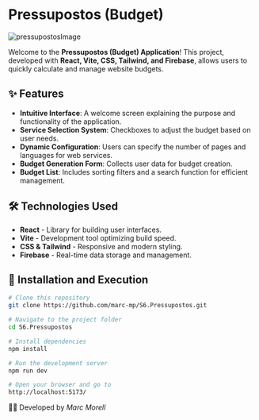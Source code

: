 # Pressupostos (Budget)

![pressupostosImage](https://github.com/user-attachments/assets/186e97ce-1a15-4904-8584-af1d91ac57e6)


Welcome to the **Pressupostos (Budget) Application**! This project, developed with **React, Vite, CSS, Tailwind, and Firebase**, allows users to quickly calculate and manage website budgets.

## ✨ Features

- **Intuitive Interface**: A welcome screen explaining the purpose and functionality of the application.
- **Service Selection System**: Checkboxes to adjust the budget based on user needs.
- **Dynamic Configuration**: Users can specify the number of pages and languages for web services.
- **Budget Generation Form**: Collects user data for budget creation.
- **Budget List**: Includes sorting filters and a search function for efficient management.

## 🛠 Technologies Used

- **React** - Library for building user interfaces.
- **Vite** - Development tool optimizing build speed.
- **CSS & Tailwind** - Responsive and modern styling.
- **Firebase** - Real-time data storage and management.

## 🔧 Installation and Execution

```bash
# Clone this repository
git clone https://github.com/marc-mp/S6.Pressupostos.git

# Navigate to the project folder
cd S6.Pressupostos

# Install dependencies
npm install

# Run the development server
npm run dev

# Open your browser and go to
http://localhost:5173/
```


👨‍💻 Developed by *Marc Morell*


